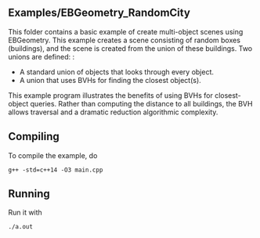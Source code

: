 Examples/EBGeometry_RandomCity
------------------------------

This folder contains a basic example of create multi-object scenes using EBGeometry.
This example creates a scene consisting of random boxes (buildings), and the scene is created from the union of these buildings.
Two unions are defined: :

* A standard union of objects that looks through every object.
* A union that uses BVHs for finding the closest object(s).

This example program illustrates the benefits of using BVHs for closest-object queries.
Rather than computing the distance to all buildings, the BVH allows traversal and a dramatic reduction algorithmic complexity.

Compiling
---------

To compile the example, do

    g++ -std=c++14 -O3 main.cpp

Running
-------

Run it with

    ./a.out
